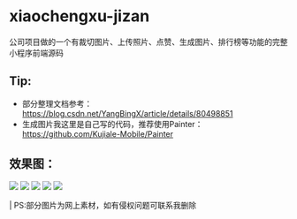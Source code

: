 # xiaochengxu-jizan
公司项目做的一个有裁切图片、上传照片、点赞、生成图片、排行榜等功能的完整小程序前端源码
## Tip:
- 部分整理文档参考：https://blog.csdn.net/YangBingX/article/details/80498851
- 生成图片我这里是自己写的代码，推荐使用Painter：https://github.com/Kujiale-Mobile/Painter


## 效果图：
<img src="show/s1.png" />
<img src="show/s3.png" />
<img src="show/s2.png" />
<img src="show/s4.png" />
<img src="show/s5.png" />

| PS:部分图片为网上素材，如有侵权问题可联系我删除
